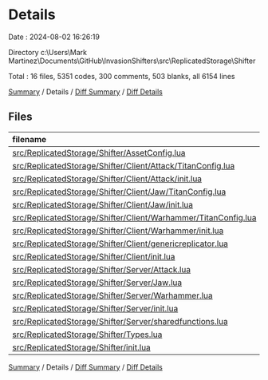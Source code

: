 # Details

Date : 2024-08-02 16:26:19

Directory c:\\Users\\Mark Martinez\\Documents\\GitHub\\InvasionShifters\\src\\ReplicatedStorage\\Shifter

Total : 16 files,  5351 codes, 300 comments, 503 blanks, all 6154 lines

[Summary](results.md) / Details / [Diff Summary](diff.md) / [Diff Details](diff-details.md)

## Files
| filename | language | code | comment | blank | total |
| :--- | :--- | ---: | ---: | ---: | ---: |
| [src/ReplicatedStorage/Shifter/AssetConfig.lua](/src/ReplicatedStorage/Shifter/AssetConfig.lua) | Luau | 7 | 3 | 5 | 15 |
| [src/ReplicatedStorage/Shifter/Client/Attack/TitanConfig.lua](/src/ReplicatedStorage/Shifter/Client/Attack/TitanConfig.lua) | Luau | 156 | 2 | 7 | 165 |
| [src/ReplicatedStorage/Shifter/Client/Attack/init.lua](/src/ReplicatedStorage/Shifter/Client/Attack/init.lua) | Luau | 1,167 | 67 | 89 | 1,323 |
| [src/ReplicatedStorage/Shifter/Client/Jaw/TitanConfig.lua](/src/ReplicatedStorage/Shifter/Client/Jaw/TitanConfig.lua) | Luau | 146 | 2 | 8 | 156 |
| [src/ReplicatedStorage/Shifter/Client/Jaw/init.lua](/src/ReplicatedStorage/Shifter/Client/Jaw/init.lua) | Luau | 1,343 | 62 | 104 | 1,509 |
| [src/ReplicatedStorage/Shifter/Client/Warhammer/TitanConfig.lua](/src/ReplicatedStorage/Shifter/Client/Warhammer/TitanConfig.lua) | Luau | 153 | 2 | 7 | 162 |
| [src/ReplicatedStorage/Shifter/Client/Warhammer/init.lua](/src/ReplicatedStorage/Shifter/Client/Warhammer/init.lua) | Luau | 953 | 59 | 83 | 1,095 |
| [src/ReplicatedStorage/Shifter/Client/genericreplicator.lua](/src/ReplicatedStorage/Shifter/Client/genericreplicator.lua) | Luau | 26 | 9 | 13 | 48 |
| [src/ReplicatedStorage/Shifter/Client/init.lua](/src/ReplicatedStorage/Shifter/Client/init.lua) | Luau | 59 | 7 | 12 | 78 |
| [src/ReplicatedStorage/Shifter/Server/Attack.lua](/src/ReplicatedStorage/Shifter/Server/Attack.lua) | Luau | 271 | 17 | 34 | 322 |
| [src/ReplicatedStorage/Shifter/Server/Jaw.lua](/src/ReplicatedStorage/Shifter/Server/Jaw.lua) | Luau | 350 | 17 | 43 | 410 |
| [src/ReplicatedStorage/Shifter/Server/Warhammer.lua](/src/ReplicatedStorage/Shifter/Server/Warhammer.lua) | Luau | 278 | 18 | 35 | 331 |
| [src/ReplicatedStorage/Shifter/Server/init.lua](/src/ReplicatedStorage/Shifter/Server/init.lua) | Luau | 10 | 3 | 6 | 19 |
| [src/ReplicatedStorage/Shifter/Server/sharedfunctions.lua](/src/ReplicatedStorage/Shifter/Server/sharedfunctions.lua) | Luau | 52 | 9 | 14 | 75 |
| [src/ReplicatedStorage/Shifter/Types.lua](/src/ReplicatedStorage/Shifter/Types.lua) | Luau | 56 | 0 | 4 | 60 |
| [src/ReplicatedStorage/Shifter/init.lua](/src/ReplicatedStorage/Shifter/init.lua) | Luau | 324 | 23 | 39 | 386 |

[Summary](results.md) / Details / [Diff Summary](diff.md) / [Diff Details](diff-details.md)